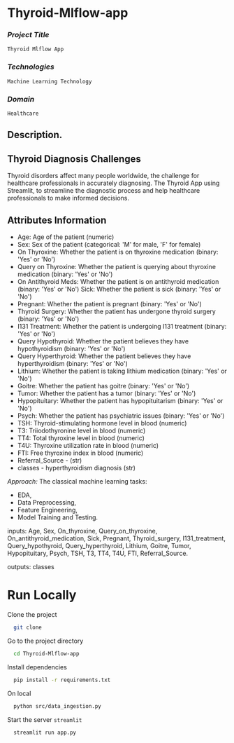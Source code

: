 # Thyroid-Mlflow-app
### *Project Title*

`Thyroid Mlflow App`

### *Technologies* 

`Machine Learning Technology`

### *Domain* 

`Healthcare`

## Description.

## Thyroid Diagnosis Challenges
Thyroid disorders affect many people worldwide, the challenge for healthcare professionals in accurately diagnosing. The Thyroid App using Streamlit, to streamline the diagnostic process and help healthcare professionals to make informed decisions.

## Attributes Information
* Age: Age of the patient (numeric)
* Sex: Sex of the patient (categorical: 'M' for male, 'F' for female)
* On Thyroxine: Whether the patient is on thyroxine medication (binary: 'Yes' or 'No')
* Query on Thyroxine: Whether the patient is querying about thyroxine medication (binary: 'Yes' or 'No')
* On Antithyroid Meds: Whether the patient is on antithyroid medication (binary: 'Yes' or 'No')
Sick: Whether the patient is sick (binary: 'Yes' or 'No')
* Pregnant: Whether the patient is pregnant (binary: 'Yes' or 'No')
* Thyroid Surgery: Whether the patient has undergone thyroid surgery (binary: 'Yes' or 'No')
* I131 Treatment: Whether the patient is undergoing I131 treatment (binary: 'Yes' or 'No')
* Query Hypothyroid: Whether the patient believes they have hypothyroidism (binary: 'Yes' or 'No')
* Query Hyperthyroid: Whether the patient believes they have hyperthyroidism (binary: 'Yes' or 'No')
* Lithium: Whether the patient is taking lithium medication (binary: 'Yes' or 'No')
* Goitre: Whether the patient has goitre (binary: 'Yes' or 'No')
* Tumor: Whether the patient has a tumor (binary: 'Yes' or 'No')
* Hypopituitary: Whether the patient has hypopituitarism (binary: 'Yes' or 'No')
* Psych: Whether the patient has psychiatric issues (binary: 'Yes' or 'No')
* TSH: Thyroid-stimulating hormone level in blood (numeric)
* T3: Triiodothyronine level in blood (numeric)
* TT4: Total thyroxine level in blood (numeric)
* T4U: Thyroxine utilization rate in blood (numeric)
* FTI: Free thyroxine index in blood (numeric)
* Referral_Source - (str)
* classes - hyperthyroidism diagnosis (str) 

*Approach:* The classical machine learning tasks:
- EDA, 
- Data Preprocessing,
- Feature Engineering, 
- Model Training and Testing.

inputs: Age, Sex, On_thyroxine, Query_on_thyroxine, On_antithyroid_medication, Sick, Pregnant, Thyroid_surgery, I131_treatment, Query_hypothyroid, Query_hyperthyroid, Lithium, Goitre, Tumor, Hypopituitary, Psych, TSH, T3, TT4, T4U, FTI, Referral_Source.

outputs: classes

# Run Locally

Clone the project

```bash
  git clone
```

Go to the project directory

```bash
  cd Thyroid-Mlflow-app
```

Install dependencies

```bash
  pip install -r requirements.txt
```

On local

```bash
  python src/data_ingestion.py
  ```

Start the server `streamlit`

```bash
  streamlit run app.py
```
